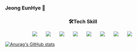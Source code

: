 ### Jeong EunHye 👋
<h3 align='center'>🛠Tech Skill</h3>
<div>
<p align='center'>
<img src="https://img.shields.io/badge/Java-007396?style=plastic&logo=Java&logoColor=white" style="height : auto; margin-left : 10px; margin-right : 10px;"/></a>&nbsp;
<img src="https://img.shields.io/badge/Python-3776AB?style=plastic&logo=Spring&logoColor=white" style="height : auto; margin-left : 10px; margin-right : 10px;"/></a>&nbsp;
<img src="https://img.shields.io/badge/C++-00595C?style=plastic&logo=MySQL&logoColor=white" style="height : auto; margin-left : 10px; margin-right : 10px;"/></a>&nbsp;
<img src="https://img.shields.io/badge/C-A8B9CC?style=plastic&logo=HTML5&logoColor=white" style="height : auto; margin-left : 10px; margin-right : 10px;"/></a>&nbsp;
<img src="https://img.shields.io/badge/Android Studio-3DDC84?style=plastic&logo=CSS3&logoColor=white" style="height : auto; margin-left : 10px; margin-right : 10px;"/></a>&nbsp;
<img src="https://img.shields.io/badge/Linux-FCC624?style=plastic&logo=CSS3&logoColor=white" style="height : auto; margin-left : 10px; margin-right : 10px;"/></a>&nbsp;
<img src="https://img.shields.io/badge/QT-41CD52?style=plastic&logo=JavaScript&logoColor=white" style="height : auto; margin-left : 10px; margin-right : 10px;"/></a>&nbsp;
<img src="https://img.shields.io/badge/SQLite-003B57?style=plastic&logo=JavaScript&logoColor=white" style="height : auto; margin-left : 10px; margin-right : 10px;"/></a>&nbsp;
</p>
</div>

[![Anurag's GitHub stats](https://github-readme-stats.vercel.app/api?username=gut27&count_private=true&show_icons=true&bg_color=25,FFFFFF,FBFEFF,EBFBFF,DDF9FF,C5F4FF,2E75B6,013D95)](https://github.com/anuraghazra/github-readme-stats)


<!--
**gut27/gut27** is a ✨ _special_ ✨ repository because its `README.md` (this file) appears on your GitHub profile.

Here are some ideas to get you started:

- 🔭 I’m currently working on ...
- 🌱 I’m currently learning ...
- 👯 I’m looking to collaborate on ...
- 🤔 I’m looking for help with ...
- 💬 Ask me about ...
- 📫 How to reach me: ...
- 😄 Pronouns: ...
- ⚡ Fun fact: ...
-->
